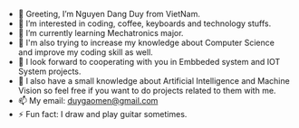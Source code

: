 - 👋 Greeting, I’m Nguyen Dang Duy from VietNam.
- 👀 I’m interested in coding, coffee, keyboards and technology stuffs.
- 🌱 I’m currently learning Mechatronics major. 
- 🚀 I'm also trying to increase my knowledge about Computer Science and improve my coding skill as well.
- 🤝 I look forward to cooperating with you in Embbeded system and IOT System projects.
- 👾 I also have a small knowledge about Artificial Intelligence and Machine Vision so feel free if you want to do projects related to them with me.
- 📫 My email: duygaomen@gmail.com
- ⚡ Fun fact: I draw and play guitar sometimes. 

<!---
dy-f0rmidable/dy-f0rmidable is a ✨ special ✨ repository because its `README.md` (this file) appears on your GitHub profile.
You can click the Preview link to take a look at your changes.
--->
